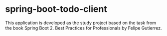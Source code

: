 # spring-boot-todo-client
This application is developed as the study project based on the task from the book Spring Boot 2. Best Practices for Professionals by Felipe Gutierrez.
